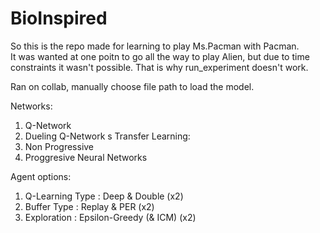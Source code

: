 # BioInspired

So this is the repo made for learning to play Ms.Pacman with Pacman.    
It was wanted at one poitn to go all the way to play Alien, but due to time constraints it wasn't possible. 
That is why run_experiment doesn't work.

Ran on collab, manually choose file path to load the model.

Networks:
1. Q-Network
2. Dueling Q-Network
s
Transfer Learning:
1. Non Progressive
2. Proggresive Neural Networks

Agent options:
1. Q-Learning Type  : Deep & Double                     (x2)  
2. Buffer Type      : Replay & PER                      (x2)  
3. Exploration      : Epsilon-Greedy (& ICM)            (x2)  